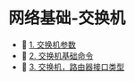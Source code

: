 # 网络基础-交换机

* 📄 [1. 交换机参数](siyuan://blocks/20240506135249-eb7pwjo)
* 📄 [2. 交换机基础命令](siyuan://blocks/20231212103539-1us87du)
* 📄 [3. 交换机，路由器接口类型](siyuan://blocks/20240506135025-ix041tp)

　　‍
